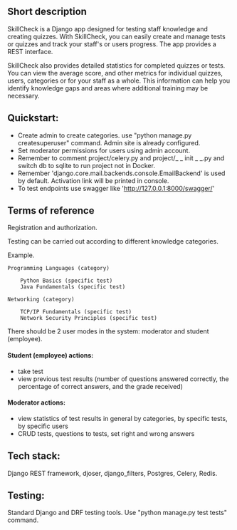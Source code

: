 ## Short description

SkillCheck is a Django app designed for testing staff knowledge and creating quizzes. With SkillCheck, you can easily create and manage tests or quizzes and track your staff's or users progress. The app provides a REST interface.

SkillCheck also provides detailed statistics for completed quizzes or tests. You can view the average score, and other metrics for individual quizzes, users, categories or for your staff as a whole. This information can help you identify knowledge gaps and areas where additional training may be necessary.

## Quickstart:

- Create admin to create categories. use "python manage.py createsuperuser" command. Admin site is already configured.
- Set moderator permissions for users using admin account.
- Remember to comment project/celery.py and project/_ _ init _ _.py and switch db to sqlite to run project not in Docker. 
- Remember 'django.core.mail.backends.console.EmailBackend' is used by default. Activation link will be printed in console.
- To test endpoints use swagger like 'http://127.0.0.1:8000/swagger/'

## Terms of reference

Registration and authorization.

Testing can be carried out according to different knowledge categories.

Example.

    Programming Languages (category)

        Python Basics (specific test)
        Java Fundamentals (specific test)

    Networking (category)

        TCP/IP Fundamentals (specific test)
        Network Security Principles (specific test)



There should be 2 user modes in the system: moderator and student (employee).

#### Student (employee) actions:

* take test
* view previous test results (number of questions answered correctly, the percentage of correct answers, and the grade received)


#### Moderator actions:

* view statistics of test results in general by categories, by specific tests, by specific users
* CRUD tests, questions to tests, set right and wrong answers


## Tech stack:
Django REST framework, djoser, django_filters, Postgres, Celery, Redis.

## Testing:
Standard Django and DRF testing tools. Use "python manage.py test tests" command.